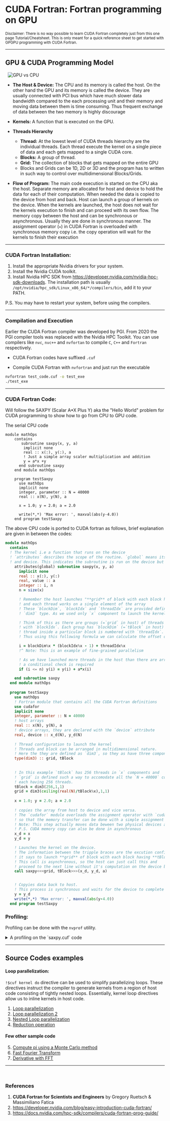 # CUDA Fortran: Fortran programming on GPU


<sup> Disclaimer: There is no way possible to learn CUDA Fortran completely just from this one page Tutorial/Cheatsheet. This is only meant for a quick reference sheet to get started with GPGPU programming with CUDA Fortran. </sup>

---


## GPU & CUDA Programming Model  
&nbsp;
![GPU vs CPU](./gpu_cpu.png)
- __The Host & Device:__ The CPU and its memory is called the host. On the other hand the GPU and its memory is called the device. They are usually connected with PCI bus which have much slower data bandwidth compared to the each processing unit and their memory and moving data between them is time consuming. Thus frequent exchange of data between the two memory is highly discourage

- __Kernels:__ A function that is executed on the GPU.
- __Threads Hierarchy__ 
    - __Thread:__ At the lowest level of CUDA threads hierarchy are the individual threads. Each thread execute the kernel on a single piece of data and each gets mapped to a single CUDA core.
    - __Blocks:__ A group of thread.
    - __Grid:__ The collection of blocks that gets mapped on the entire GPU 
    - Blocks and Grids can be 1D, 2D or 3D and the program has to written in such way to control over multidimensional Blocks/Grids.

- __Flow of Program:__ The main code execution is started on the CPU aka the host. Separate memory are allocated for host and device to hold the data for each of their computation. When needed the data is copied to the device from host and back. Host can launch a group of kernels on the device. When the kernels are launched, the host does not wait for the kernels execution to finish and can proceed with its own flow. The memory copy between the host and can be synchronous or asynchronous. Usually they are done in synchronous manner. The assignment operator (`=`) in CUDA Fortran is overloaded with synchronous memory copy i.e. the copy operation will wait for the kernels to finish their execution

---

### CUDA Fortran Installation:
1. Install the appropriate Nvidia drivers for your system. 
2. Install the Nvidia CUDA toolkit. 
3. Install Nvidia HPC SDK from https://developer.nvidia.com/nvidia-hpc-sdk-downloads. The installation path is usually `/opt/nvidia/hpc_sdk/Linux_x86_64/*/compilers/bin`, add it to your PATH. 

P.S. You may have to restart your system, before using the compilers.

--- 

### Compilation and Execution

Earlier the CUDA Fortran compiler was developed by PGI. From 2020 the PGI compiler tools was replaced with the Nvidia HPC Toolkit. You can use compilers like `nvc`, `nvc++` and `nvfortan` to compile `C`, `C++` and `Fortran` respectively.

- CUDA Fortran codes have suffixed `.cuf`

- Compile CUDA Fortran with `nvfortran` and just run the executable

```bash
nvfortran test_code.cuf -o test_exe
./test_exe
```
---

### CUDA Fortran Code:
Will follow the SAXPY (Scalar A*X Plus Y) aka the "Hello World" problem for CUDA programming to show how to go from CPU to GPU code. 

The serial CPU code
```Fortran
module mathOps
    contains
       subroutine saxpy(x, y, a)
        implicit none
        real :: x(:), y(:), a
        ! Just a simple array scaler multiplication and addition
        y = a*x +y
      end subroutine saxpy 
    end module mathOps
    
    program testSaxpy
      use mathOps
      implicit none
      integer, parameter :: N = 40000
      real :: x(N), y(N), a

      x = 1.0; y = 2.0; a = 2.0

      write(*,*) 'Max error: ', maxval(abs(y-4.0))
    end program testSaxpy 
````

The above CPU code is ported to CUDA fortran as follows, brief explanation are given in between the codes:

```fortran
module mathOps
  contains
  ! The kernel i.e a function that runs on the device 
  ! `attributes` describes the scope of the routine. `global` means its visible both from the host
  ! and device. This indicates the subroutine is run on the device but called from the host
    attributes(global) subroutine saxpy(x, y, a)
      implicit none
      real :: x(:), y(:)
      real, value :: a
      integer :: i, n
      n = size(x)

      ! Remember the host launches "**grid** of block with each block having **tBlock** threads"
      ! and each thread works on a single element of the array
      ! These `blockDim`, `blockIdx` and `threadIdx` are provided defined by CUDA are similar to 
      ! `dim3` type. As we used only `x` component to launch the kernel only `x` component is used

      ! Think of this as there are groups (=`grid` in host) of threads and those groups are numbered 
      ! with `blockIdx`. Each group has `blockDim` (=`tBlock` in host) number of threads and each 
      ! thread inside a particular block is numbered with `threadIdx`. 
      ! Thus using this following formula we can calculate the offset of the element of array to be computed

      i = blockDim%x * (blockIdx%x - 1) + threadIdx%x
      !^ Note: This is an example of fine-grained parallelism

      ! As we have launched more threads in the host than there are array element 
      ! a conditional check is required
      if (i <= n) y(i) = y(i) + a*x(i)

    end subroutine saxpy 
  end module mathOps
  
  program testSaxpy
    use mathOps
    ! Fortran module that contains all the CUDA Fortran definitions
    use cudafor
    implicit none
    integer, parameter :: N = 40000
    ! host arrays
    real :: x(N), y(N), a
    ! device arrays, they are declared with the `device` attribute
    real, device :: x_d(N), y_d(N)
  
    ! Thread configuration to launch the kernel
    ! Threads and block can be arranged in multidimensional nature. 
    ! Here the they are defined as `dim3`, so they as have three components `x`,`y` and `z`.
    type(dim3) :: grid, tBlock
  
    
    ! In this example `tBlock` has 256 threads in `x` components and 
    ! `grid` is defined such a way to accomodate all the `N = 40000` computation in blocks 
    ! each having 256 threads.
    tBlock = dim3(256,1,1)
    grid = dim3(ceiling(real(N)/tBlock%x),1,1)
  
    x = 1.0; y = 2.0; a = 2.0
  
    ! copies the array from host to device and vice versa. 
    ! The `cudafor` module overloads the assignment operator with `cudaMemcpy` calls 
    ! so that the memory transfer can be done with a simple assignment operation. 
    ! Note: This step actually moves data beween two physical devices and actually can be time consuming.
    ! P.S. CUDA memory copy can also be done in asynchronous
    x_d = x
    y_d = y

    ! Launches the kernel on the device. 
    ! The information between the tripple braces are the excution configuration 
    ! it says to launch **grid** of block with each block having **tBlock** threads.
    ! This call is asynchronous, so the host can just call this and 
    ! proceed to the next line without it's computation on the device being completed
    call saxpy<<<grid, tBlock>>>(x_d, y_d, a)


    ! Copyies data back to host. 
    ! This process is synchronous and waits for the device to complete the calculation
    y = y_d
    write(*,*) 'Max error: ', maxval(abs(y-4.0))
  end program testSaxpy
```






### Profiling:
Profiling can be done with the `nvprof` utility. 

<details>	

  <summary>A profiling on the `saxpy.cuf` code</summary>

```bash
$ nvfortran saxpy.cuf
$ sudo nvprof ./a.out
==2688609== NVPROF is profiling process 2688609, command: ./a.out
 Max error:     0.000000    
==2688609== Profiling application: ./a.out
==2688609== Profiling result:
            Type  Time(%)      Time     Calls       Avg       Min       Max  Name
 GPU activities:   64.44%  108.26us         4  27.063us     608ns  53.727us  [CUDA memcpy HtoD]
                   28.55%  47.968us         1  47.968us  47.968us  47.968us  [CUDA memcpy DtoH]
                    7.01%  11.776us         1  11.776us  11.776us  11.776us  mathops_saxpy_
      API calls:   99.78%  188.02ms         4  47.004ms  2.6290us  188.01ms  cudaMalloc
                    0.11%  216.32us         5  43.264us  2.5470us  74.525us  cudaMemcpy
                    0.05%  103.29us         4  25.822us  2.2740us  80.366us  cudaFree
                    0.03%  63.516us       101     628ns      81ns  27.537us  cuDeviceGetAttribute
                    0.01%  17.552us         1  17.552us  17.552us  17.552us  cudaLaunchKernel
                    0.01%  11.915us         1  11.915us  11.915us  11.915us  cuDeviceGetName
                    0.00%  4.8980us         1  4.8980us  4.8980us  4.8980us  cuDeviceGetPCIBusId
                    0.00%     884ns         3     294ns      75ns     682ns  cuDeviceGetCount
                    0.00%     507ns         2     253ns      83ns     424ns  cuDeviceGet
                    0.00%     241ns         1     241ns     241ns     241ns  cuDeviceTotalMem
                    0.00%     138ns         1     138ns     138ns     138ns  cuDeviceGetUuid
```

</details>

---


## Source Codes examples
#### Loop parallelization:
`!$cuf kernel do` directive can be used to simplify parallelizing loops. These directives instruct the compiler to generate kernels from a region of host code consisting of tightly nested loops. Essentially, kernel loop directives allow us to inline kernels in host code.  
1. [Loop parallelization](./src/cufKernel.cuf)
1. [Loop parallelization 2](./src/cufILP.cuf)
3. [Nested Loop parallelization](./src/cufKernel2D.cuf)
4. [Reduction operation](./src/cufReduction.cuf)


#### Few other sample code
5. [Compute pi using a Monte Carlo method](./src/ComputePI/)
6. [Fast Fourier Transform](./src/FFT/)
7. [Derivative with FFT](./src/FFT/)


---

&nbsp;

### References
1. __CUDA Fortran for Scientists and Engineers__ by Gregory Ruetsch & Massimiliano Fatica
2. https://developer.nvidia.com/blog/easy-introduction-cuda-fortran/
3. https://docs.nvidia.com/hpc-sdk/compilers/cuda-fortran-prog-guide/